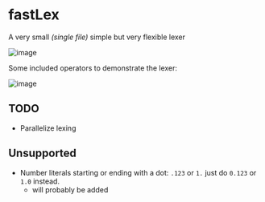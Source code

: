 # fastLex
A very small *(single file)* simple but very flexible lexer

![image](https://github.com/lukakostic/fastLex/assets/41348897/452adcea-6a50-4f11-b382-e3ac663242e7)

Some included operators to demonstrate the lexer:

![image](https://github.com/lukakostic/fastLex/assets/41348897/78990d99-d4f8-48a0-aad2-231343b2d8a7)

## TODO

- Parallelize lexing

## Unsupported

- Number literals starting or ending with a dot: `.123` or  `1.` just do `0.123` or `1.0` instead.
   - will probably be added
